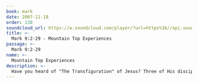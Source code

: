```yaml
---
book: mark
date: 2007-11-18
order: 130
soundcloud_url: https://w.soundcloud.com/player/?url=https%3A//api.soundcloud.com/tracks/
title: >-
  Mark 9:2-29 - Mountain Top Experiences
passage: >-
  Mark 9:2-29
name: >-
  Mountain Top Experiences
description: >-
  Have you heard of "The Transfiguration" of Jesus? Three of His disciples about freaked out during this experience. Wow!!! It only happened once. Everyone needs a mountain top experience sometime in their life.
---
```


